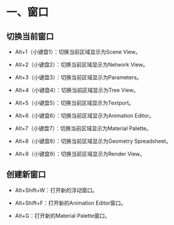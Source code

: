 # 一、窗口

## 切换当前窗口

- Alt+1（小键盘1）：切换当前区域显示为Scene View。

- Alt+2（小键盘2）：切换当前区域显示为Network View。

- Alt+3（小键盘3）：切换当前区域显示为Parameters。

- Alt+4（小键盘4）：切换当前区域显示为Tree View。

- Alt+5（小键盘5）：切换当前区域显示为Textport。

- Alt+6（小键盘6）：切换当前区域显示为Animation Editor。

- Alt+7（小键盘7）：切换当前区域显示为Material Palette。

- Alt+8（小键盘8）：切换当前区域显示为Geometry Spreadsheet。

- Alt+9（小键盘9）：切换当前区域显示为Render View。

## 创建新窗口

- Alt+Shift+W：打开新的浮动窗口。

- Alt+Shift+F：打开新的Animation Editor窗口。

- Alt+G：打开新的Material Palette窗口。
